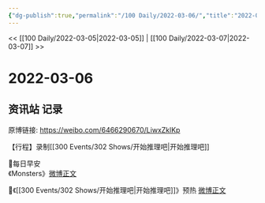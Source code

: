 ```yaml
---
{"dg-publish":true,"permalink":"/100 Daily/2022-03-06/","title":"2022-03-06","created":"2022-12-22T13:33:50.000+08:00","updated":"2023-01-09T19:22:03.050+08:00"}
---
```



<< [[100 Daily/2022-03-05\|2022-03-05]] | [[100 Daily/2022-03-07\|2022-03-07]] >>

# 2022-03-06

## 资讯站 记录

原博链接: https://weibo.com/6466290670/LiwxZklKp

【行程】录制[[300 Events/302 Shows/开始推理吧\|开始推理吧]]

🌟每日早安  
《Monsters》[微博正文](https://weibo.com/detail/4743943180521255)

🌟《[[300 Events/302 Shows/开始推理吧\|开始推理吧]]》预热 [微博正文](https://weibo.com/detail/4744142711685432)
